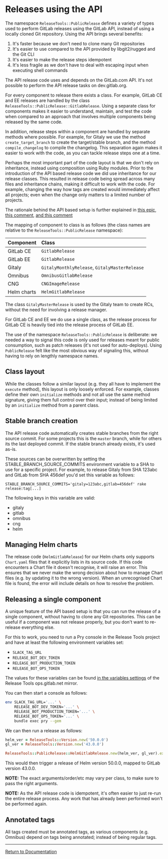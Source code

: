 # Releases using the API

The namespace `ReleaseTools::PublicRelease` defines a variety of types used to
perform GitLab releases using the GitLab API, instead of using a locally cloned
Git repository. Using the API brings several benefits:

1. It's faster because we don't need to clone many Git repositories
1. It's easier to use compared to the API provided by libgit2/rugged and the Git
   CLI
1. It's easier to make the release steps idempotent
1. It's less fragile as we don't have to deal with escaping input when executing
   shell commands

The API release code uses and depends on the GitLab.com API. It's not possible
to perform the API release tasks on dev.gitlab.org.

For every component to release there exists a class. For example, GitLab CE and
EE releases are handled by the class
`ReleaseTools::PublicRelease::GitlabRelease`. Using a separate class for
components makes it easier to understand, maintain, and test the code when
compared to an approach that involves multiple components being released by the
same code.

In addition, release steps within a component are handled by separate methods
where possible. For example, for Gitaly we use the method `create_target_branch`
to create the target/stable branch, and the method `compile_changelog` to
compile the changelog. This separation again makes it easier to work with the
code, as you can tackle release steps one at a time.

Perhaps the most important part of the code layout is that we don't rely on
inheritance, instead using composition using Ruby modules. Prior to the
introduction of the API based release code we did use inheritance for our
release classes. This resulted in release code being spread across many files
and inheritance chains, making it difficult to work with the code. For example,
changing the way how tags are created would immediately affect all projects;
even when the change only matters to a limited number of projects.

The rationale behind the API based setup is further explained in
[this epic](https://gitlab.com/groups/gitlab-com/gl-infra/-/epics/236),
[this comment](https://gitlab.com/groups/gitlab-com/gl-infra/-/epics/113#note_329004701),
[and this comment](https://gitlab.com/gitlab-com/gl-infra/delivery/-/issues/690#note_302629704)

The mapping of component to class is as follows (the class names are relative to
the `ReleaseTools::PublicRelease` namespace):

| Component        | Class
|:-----------------|:--------------------------------------------
| GitLab CE        | `GitlabRelease`
| GitLab EE        | `GitlabRelease`
| Gitaly           | `GitalyMonthlyRelease`, `GitalyMasterRelease`
| Omnibus          | `OmnibusGitlabRelease`
| CNG              | `CNGImageRelease`
| Helm charts      | `HelmGitlabRelease`

The class `GitalyMasterRelease` is used by the Gitaly team to create RCs,
without the need for involving a release manager.

For GitLab CE and EE we do use a single class, as the release process for GitLab
CE is heavily tied into the release process of GitLab EE.

The use of the namespace `ReleaseTools::PublicRelease` is deliberate: we needed
a way to signal this code is only used for releases meant for public
consumption, such as patch releases (it's not used for auto-deploys). Using
`PublicRelease` felt like the most obvious way of signaling this, without having
to rely on lengthly namespace names.

## Class layout

While the classes follow a similar layout (e.g. they all have to implement the
`execute` method), this layout is only loosely enforced. For example, classes
define their own `initialize` methods and not all use the same method signature,
giving them full control over their input; instead of being limited by an
`initialize` method from a parent class.

## Stable branch creation

The API release code automatically creates stable branches from the right source
commit. For some projects this is the `master` branch, while for others its the
last deployed commit. If the stable branch already exists, it's used as-is.

These sources can be overwritten by setting the STABLE_BRANCH_SOURCE_COMMITS
environment variable to a SHA to use for a specific project. For example, to
release Gitaly from SHA 123abc and GitLab from SHA 456def you'd set this
variable as follows:

    STABLE_BRANCH_SOURCE_COMMITS='gitaly=123abc,gitlab=456def' rake release:tag[...]

The following keys in this variable are valid:

* gitaly
* gitlab
* omnibus
* cng
* helm

## Managing Helm charts

The release code (`HelmGitlabRelease`) for our Helm charts only supports
`Chart.yaml` files that it explicitly lists in its source code. If this code
encounters a Chart file it doesn't recognise, it will raise an error. This
ensures that we never make the wrong decision about how to manage Chart files
(e.g. by updating it to the wrong version). When an unrecognised Chart file is
found, the error will include details on how to resolve the problem.

## Releasing a single component

A unique feature of the API based setup is that you can run the release of a
single component, without having to clone any Git repositories. This can be
useful if a component was not release properly, but you don't want to re-release
everything else.

For this to work, you need to run a Pry console in the Release Tools project and
have at least the following environment variables set:

* `SLACK_TAG_URL`
* `RELEASE_BOT_DEV_TOKEN`
* `RELEASE_BOT_PRODUCTION_TOKEN`
* `RELEASE_BOT_OPS_TOKEN`

The values for these variables can be found [in the variables
settings](https://ops.gitlab.net/gitlab-org/release/tools/-/settings/ci_cd) of
the Release Tools ops.gitlab.net mirror.

You can then start a console as follows:

```bash
env SLACK_TAG_URL='...' \
    RELEASE_BOT_DEV_TOKEN='...' \
    RELEASE_BOT_PRODUCTION_TOKEN='...' \
    RELEASE_BOT_OPS_TOKEN='...' \
    bundle exec pry --gem
```

We can then run a release as follows:

```ruby
helm_ver = ReleaseTools::Version.new('50.0.0')
gl_ver = ReleaseTools::Version.new('43.0.0')

ReleaseTools::PublicRelease::HelmGitlabRelease.new(helm_ver, gl_ver).execute
```

This would then trigger a release of Helm version 50.0.0, mapped to GitLab
version 43.0.0.

**NOTE:** The exact arguments/order/etc may vary per class, to make sure to pass
the right arguments.

**NOTE:** As the API release code is idempotent, it's often easier to just
re-run the entire release process. Any work that has already been performed
won't be performed again.

## Annotated tags

All tags created must be annotated tags, as various components (e.g. Omnibus)
depend on tags being annotated; instead of being regular tags.

---

[Return to Documentation](./README.md)
